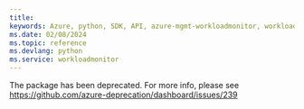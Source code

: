 ```yaml
---
title: 
keywords: Azure, python, SDK, API, azure-mgmt-workloadmonitor, workloadmonitor
ms.date: 02/08/2024
ms.topic: reference
ms.devlang: python
ms.service: workloadmonitor
---
```

The package has been deprecated. For more info, please see https://github.com/azure-deprecation/dashboard/issues/239

